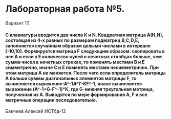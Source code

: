 # Лабораторная работа №5.
  Вариант 17.
  
#### С клавиатуры вводится два числа K и N. Квадратная матрица А(N,N), состоящая из 4-х равных по размерам подматриц B,C,D,E, заполняется случайным образом целыми числами в интервале [-10,10]. Формируется матрица F следующим образом: скопировать в нее А и  если в Е количество нулей в нечетных столбцах больше, чем сумма чисел в нечетных строках, то поменять местами В и Е симметрично, иначе С и Е поменять местами несимметрично. При этом матрица А не меняется. После чего если определитель матрицы А больше суммы диагональных элементов матрицы F, то вычисляется выражение:A^-1*A^T-K*F^-1, иначе вычисляется выражение (A^-1+G-F^-1)*K, где G-нижняя треугольная матрица, полученная из А. Выводятся по мере формирования А, F и все матричные операции последовательно.
  
  Бакчеев Алексей ИСТбд-12
